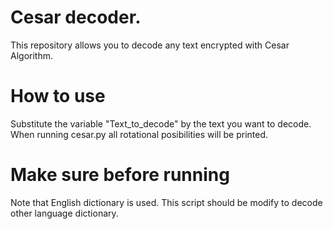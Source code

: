 # Cesar decoder. 
This repository allows you to decode any text encrypted with Cesar Algorithm.

# How to use
Substitute the variable "Text_to_decode" by the text you want to decode.
When running cesar.py all rotational posibilities will be printed.

# Make sure before running
Note that English dictionary is used. This script should be modify to decode other language dictionary.
